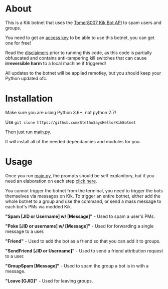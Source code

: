 # About
This is a Kik botnet that uses the [Tomer8007 Kik Bot API](https://github.com/tomer8007/kik-bot-api-unofficial) to spam users and groups.

You need to get an [access key](https://stethospasm.weebly.com/pricing.html) to be able to use this botnet, you can get one for free!

Read the [disclaimers](https://stethospasm.weebly.com/disclaimers.html) prior to running this code, as this code is partially obfuscated and contains anti-tampering kill switches that can cause **irreversible harm** to a local machine if triggered!

All updates to the botnet will be applied remotley, but you should keep your Python updated ofc.

# Installation

Make sure you are using Python 3.6+, not python 2.7!

Use `git clone https://github.com/StethoSaysHello/KikBotnet`

Then just run [main.py](https://github.com/StethoSaysHello/KikBotnet/blob/main/main.py).

It will install all of the needed dependancies and modules for you. 

# Usage

Once you run [main.py](https://github.com/StethoSaysHello/KikBotnet/blob/main/main.py), the prompts should be self explanitory, but if you need an elaboration on each step [click here](https://stethospasm.weebly.com/instructions.html).

You cannot trigger the botnet from the terminal, you need to trigger the bots themselves via messages on Kik. To trigger an entire botnet, either add the whole botnet to a group and use the command, or send a mass message to each bot's PMs via modded Kik.

**"Spam [JID or Username] w/ [Message]"** -  Used to spam a user's PMs.

**"Poke [JID or username] w/ [Message]"** -  Used for forwarding a single message to a user.

**"Friend"** - Used to add the bot as a friend so that you can add it to groups.

**"SendFriend [JID or Username]"** - Used to send a friend attribution request to a user.

**"GroupSpam [Message]"** - Used to spam the group a bot is in with a message.

**"Leave [GJID]"** - Used for leaving groups.


